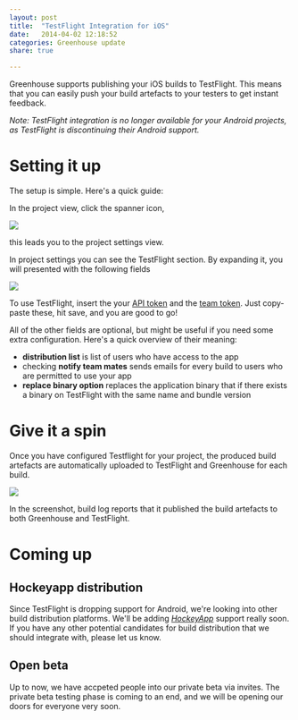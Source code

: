 ```yaml
---
layout: post
title:  "TestFlight Integration for iOS"
date:   2014-04-02 12:18:52
categories: Greenhouse update
share: true

---
```

Greenhouse supports publishing your iOS builds to TestFlight.
This means that you can easily push your build artefacts to your testers to get instant feedback.

*Note: TestFlight integration is no longer available for your Android projects, as TestFlight is discontinuing their Android support.*

Setting it up
=========
The setup is simple. Here's a quick guide:

In the project view, click the spanner icon,

<img class="post-img" src="{{ site.url }}/assets/spanner.png" />

this leads you to the project settings view.

In project settings you can see the TestFlight section.
By expanding it, you will presented with the following fields

<img class="post-img" src="{{ site.url }}/assets/testflight.png" />


To use TestFlight, insert the your <a href="https://testflightapp.com/account/#api">API token</a> and the <a href="https://testflightapp.com/dashboard/team/edit/">team token</a>.
Just copy-paste these, hit save, and you are good to go!


All of the other fields are optional, but might be useful if you need some extra configuration.
Here's a quick overview of their meaning:
<ul>
    <li><strong>distribution list</strong> is list of users who have access to the app</li>
    <li>checking <strong>notify team mates</strong> sends emails for every build to users who are permitted to use your app</li>
    <li><strong>replace binary option</strong> replaces the application binary that if there exists a binary on TestFlight with the same name and bundle version</li>
</ul>


Give it a spin
=========
Once you have configured Testflight for your project, the produced build artefacts are automatically uploaded to TestFlight and Greenhouse for each build. 

<img class="post-img" src="{{ site.url }}/assets/testflight_log_message_cropped.png"/>

In the screenshot, build log reports that it published the build artefacts to both Greenhouse and TestFlight.

Coming up
=========

Hockeyapp distribution
----------------------

Since TestFlight is dropping support for Android, we're looking into other build distribution platforms.
We'll be adding *<a href="http://hockeyapp.net/">HockeyApp</a>* support really soon. 
If you have any other potential candidates for build distribution that we should integrate with, please let us know.

Open beta
---------
Up to now, we have accpeted people into our private beta via invites. The private beta testing phase is coming to an end, and we will be opening our doors for everyone very soon.

